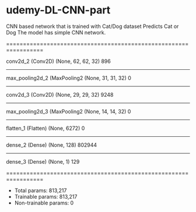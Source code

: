 # udemy-DL-CNN-part

CNN based network that is trained with Cat/Dog dataset
Predicts Cat or Dog
The model has simple CNN network. 


=================================================================

conv2d_2 (Conv2D)            (None, 62, 62, 32)        896       
_________________________________________________________________
max_pooling2d_2 (MaxPooling2 (None, 31, 31, 32)        0         
_________________________________________________________________
conv2d_3 (Conv2D)            (None, 29, 29, 32)        9248      
_________________________________________________________________
max_pooling2d_3 (MaxPooling2 (None, 14, 14, 32)        0         
_________________________________________________________________
flatten_1 (Flatten)          (None, 6272)              0         
_________________________________________________________________
dense_2 (Dense)              (None, 128)               802944    
_________________________________________________________________
dense_3 (Dense)              (None, 1)                 129       

=================================================================

* Total params: 813,217
* Trainable params: 813,217
* Non-trainable params: 0


